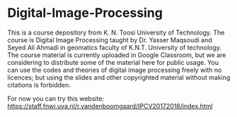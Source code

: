 # Digital-Image-Processing
This is a course depository from K. N. Toosi University of Technology. The course is Digital Image Processing taught by Dr. Yasser Maqsoudi and Seyed Ali Ahmadi in geomatics faculty of K.N.T. University of technology. The course material is currently uploaded in Google Classroom, but we are considering to distribute some of the material here for public usage. You can use the codes and theories of digital image processing freely with no licences; but using the slides and other copyrighted material without making citations is forbidden. 

For now you can try this website: https://staff.fnwi.uva.nl/r.vandenboomgaard/IPCV20172018/index.html

